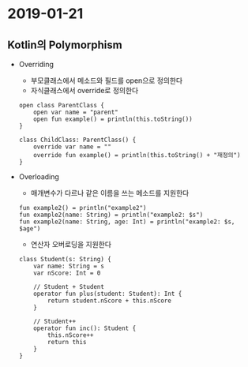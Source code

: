# 2019-01-21

## Kotlin의 Polymorphism

* Overriding
    - 부모클래스에서 메소드와 필드를 open으로 정의한다
    - 자식클래스에서 override로 정의한다
    ```
    open class ParentClass {
        open var name = "parent"
        open fun example() = println(this.toString())
    }

    class ChildClass: ParentClass() {
        override var name = ""
        override fun example() = println(this.toString() + "재정의")
    }
    ```

* Overloading
    - 매개변수가 다르나 같은 이름을 쓰는 메소드를 지원한다
    ```
    fun example2() = println("example2")
    fun example2(name: String) = println("example2: $s")
    fun example2(name: String, age: Int) = println("example2: $s, $age")
    ```

    - 연산자 오버로딩을 지원한다
    ```
    class Student(s: String) {
        var name: String = s
        var nScore: Int = 0

        // Student + Student
        operator fun plus(student: Student): Int {
            return student.nScore + this.nScore
        }

        // Student++
        operator fun inc(): Student {
            this.nScore++
            return this
        }
    }
    ```